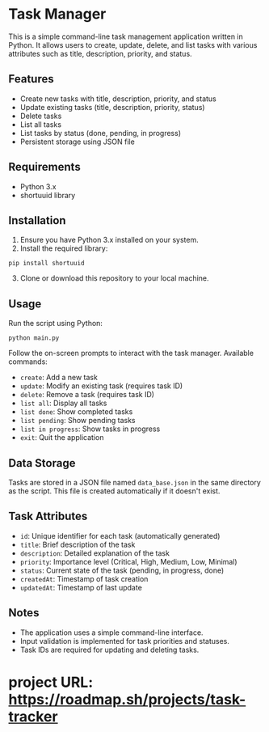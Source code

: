 # Task Manager

This is a simple command-line task management application written in Python. It allows users to create, update, delete, and list tasks with various attributes such as title, description, priority, and status.

## Features

- Create new tasks with title, description, priority, and status
- Update existing tasks (title, description, priority, status)
- Delete tasks
- List all tasks
- List tasks by status (done, pending, in progress)
- Persistent storage using JSON file

## Requirements

- Python 3.x
- shortuuid library

## Installation

1. Ensure you have Python 3.x installed on your system.
2. Install the required library:
```
pip install shortuuid
```
3. Clone or download this repository to your local machine.

## Usage

Run the script using Python:
```
python main.py
```

Follow the on-screen prompts to interact with the task manager. Available commands:

- `create`: Add a new task
- `update`: Modify an existing task (requires task ID)
- `delete`: Remove a task (requires task ID)
- `list all`: Display all tasks
- `list done`: Show completed tasks
- `list pending`: Show pending tasks
- `list in progress`: Show tasks in progress
- `exit`: Quit the application

## Data Storage

Tasks are stored in a JSON file named `data_base.json` in the same directory as the script. This file is created automatically if it doesn't exist.

## Task Attributes

- `id`: Unique identifier for each task (automatically generated)
- `title`: Brief description of the task
- `description`: Detailed explanation of the task
- `priority`: Importance level (Critical, High, Medium, Low, Minimal)
- `status`: Current state of the task (pending, in progress, done)
- `createdAt`: Timestamp of task creation
- `updatedAt`: Timestamp of last update

## Notes

- The application uses a simple command-line interface.
- Input validation is implemented for task priorities and statuses.
- Task IDs are required for updating and deleting tasks.


# project URL: https://roadmap.sh/projects/task-tracker



